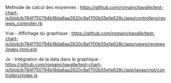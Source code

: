 Méthode de calcul des moyennes : 
https://github.com/romainchavalle/test-chart-js/blob/b784f750794b18da6aa2620c8af700b55e1e628c/app/controllers/reviews_controller.rb

Vue - Affichage du graphique :
https://github.com/romainchavalle/test-chart-js/blob/b784f750794b18da6aa2620c8af700b55e1e628c/app/views/reviews/index.html.erb

Js - Intégration de la data dans le graphique :
https://github.com/romainchavalle/test-chart-js/blob/b784f750794b18da6aa2620c8af700b55e1e628c/app/javascript/controllers/index.js
